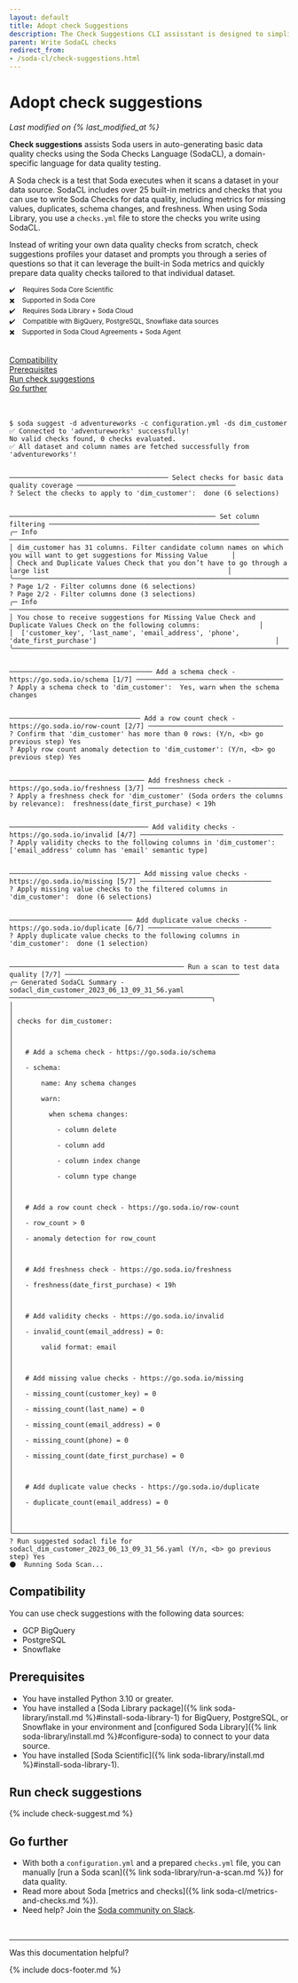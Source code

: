 ```yaml
---
layout: default
title: Adopt check Suggestions
description: The Check Suggestions CLI assisstant is designed to simplify the process of auto-generating basic data quality checks in SodaCL.
parent: Write SodaCL checks
redirect_from:
- /soda-cl/check-suggestions.html
---
```


# Adopt check suggestions

*Last modified on {% last_modified_at %}*

**Check suggestions** assists Soda users in auto-generating basic data quality checks using the Soda Checks Language (SodaCL), a domain-specific language for data quality testing.

A Soda check is a test that Soda executes when it scans a dataset in your data source. SodaCL includes over 25 built-in metrics and checks that you can use to write Soda Checks for data quality, including metrics for missing values, duplicates, schema changes, and freshness. When using Soda Library, you use a `checks.yml` file to store the checks you write using SodaCL.

Instead of writing your own data quality checks from scratch, check suggestions profiles your dataset and prompts you through a series of questions so that it can leverage the built-in Soda metrics and quickly prepare data quality checks tailored to that individual dataset. 

<small>✔️ &nbsp;&nbsp; Requires Soda Core Scientific</small><br />
<small>✖️ &nbsp;&nbsp; Supported in Soda Core</small><br />
<small>✔️ &nbsp;&nbsp; Requires Soda Library + Soda Cloud</small><br />
<small>✔️ &nbsp;&nbsp; Compatible with BigQuery, PostgreSQL, Snowflake data sources</small><br />
<small>✖️ &nbsp;&nbsp; Supported in Soda Cloud Agreements + Soda Agent</small><br />
<br />

[Compatibility](#compatibility)<br />
[Prerequisites](#prerequisites)<br />
[Run check suggestions](#run-check-suggestions)<br />
[Go further](#go-further)<br />
<br />
<br />

```shell
$ soda suggest -d adventureworks -c configuration.yml -ds dim_customer
✅ Connected to 'adventureworks' successfully!
No valid checks found, 0 checks evaluated.
✅ All dataset and column names are fetched successfully from 'adventureworks'!


──────────────────────────────────────── Select checks for basic data quality coverage ────────────────────────────────────────
? Select the checks to apply to 'dim_customer':  done (6 selections)


──────────────────────────────────────────────────── Set column filtering ─────────────────────────────────────────────────────
╭─ Info ──────────────────────────────────────────────────────────────────────────────────────────────────────────────────────╮
│ dim_customer has 31 columns. Filter candidate column names on which you will want to get suggestions for Missing Value      │
│ Check and Duplicate Values Check that you don’t have to go through a large list                                             │
╰─────────────────────────────────────────────────────────────────────────────────────────────────────────────────────────────╯
? Page 1/2 - Filter columns done (6 selections)
? Page 2/2 - Filter columns done (3 selections)
╭─ Info ──────────────────────────────────────────────────────────────────────────────────────────────────────────────────────╮
│ You chose to receive suggestions for Missing Value Check and Duplicate Values Check on the following columns:               │
│  ['customer_key', 'last_name', 'email_address', 'phone', 'date_first_purchase']                                             │
╰─────────────────────────────────────────────────────────────────────────────────────────────────────────────────────────────╯


──────────────────────────────────── Add a schema check - https://go.soda.io/schema [1/7] ─────────────────────────────────────
? Apply a schema check to 'dim_customer':  Yes, warn when the schema changes


───────────────────────────────── Add a row count check - https://go.soda.io/row-count [2/7] ──────────────────────────────────
? Confirm that 'dim_customer' has more than 0 rows: (Y/n, <b> go previous step) Yes
? Apply row count anomaly detection to 'dim_customer': (Y/n, <b> go previous step) Yes


────────────────────────────────── Add freshness check - https://go.soda.io/freshness [3/7] ───────────────────────────────────
? Apply a freshness check for 'dim_customer' (Soda orders the columns by relevance):  freshness(date_first_purchase) < 19h


─────────────────────────────────── Add validity checks - https://go.soda.io/invalid [4/7] ────────────────────────────────────
? Apply validity checks to the following columns in 'dim_customer':  ['email_address' column has 'email' semantic type]


───────────────────────────────── Add missing value checks - https://go.soda.io/missing [5/7] ─────────────────────────────────
? Apply missing value checks to the filtered columns in 'dim_customer':  done (6 selections)


─────────────────────────────── Add duplicate value checks - https://go.soda.io/duplicate [6/7] ───────────────────────────────
? Apply duplicate value checks to the following columns in 'dim_customer':  done (1 selection)


──────────────────────────────────────────── Run a scan to test data quality [7/7] ────────────────────────────────────────────
╭─ Generated SodaCL Summary - sodacl_dim_customer_2023_06_13_09_31_56.yaml ───────────────────────────────────────────────────╮
│                                                                                                                             │
│ checks for dim_customer:                                                                                                    │
│                                                                                                                             │
│   # Add a schema check - https://go.soda.io/schema                                                                          │
│   - schema:                                                                                                                 │
│       name: Any schema changes                                                                                              │
│       warn:                                                                                                                 │
│         when schema changes:                                                                                                │
│           - column delete                                                                                                   │
│           - column add                                                                                                      │
│           - column index change                                                                                             │
│           - column type change                                                                                              │
│                                                                                                                             │
│   # Add a row count check - https://go.soda.io/row-count                                                                    │
│   - row_count > 0                                                                                                           │
│   - anomaly detection for row_count                                                                                   │
│                                                                                                                             │
│   # Add freshness check - https://go.soda.io/freshness                                                                      │
│   - freshness(date_first_purchase) < 19h                                                                                    │
│                                                                                                                             │
│   # Add validity checks - https://go.soda.io/invalid                                                                        │
│   - invalid_count(email_address) = 0:                                                                                       │
│       valid format: email                                                                                                   │
│                                                                                                                             │
│   # Add missing value checks - https://go.soda.io/missing                                                                   │
│   - missing_count(customer_key) = 0                                                                                         │
│   - missing_count(last_name) = 0                                                                                            │
│   - missing_count(email_address) = 0                                                                                        │
│   - missing_count(phone) = 0                                                                                                │
│   - missing_count(date_first_purchase) = 0                                                                                  │
│                                                                                                                             │
│   # Add duplicate value checks - https://go.soda.io/duplicate                                                               │
│   - duplicate_count(email_address) = 0                                                                                      │
│                                                                                                                             │
╰─────────────────────────────────────────────────────────────────────────────────────────────────────────────────────────────╯
? Run suggested sodacl file for sodacl_dim_customer_2023_06_13_09_31_56.yaml (Y/n, <b> go previous step) Yes
🌑  Running Soda Scan...
```



## Compatibility

You can use check suggestions with the following data sources:

* GCP BigQuery
* PostgreSQL
* Snowflake

## Prerequisites

* You have installed Python 3.10 or greater.
* You have installed a [Soda Library package]({% link soda-library/install.md %}#install-soda-library-1) for BigQuery, PostgreSQL, or Snowflake in your environment and [configured Soda Library]({% link soda-library/install.md %}#configure-soda) to connect to your data source.
* You have installed [Soda Scientific]({% link soda-library/install.md %}#install-soda-library-1).

## Run check suggestions

{% include check-suggest.md %}

## Go further

* With both a `configuration.yml` and a prepared `checks.yml` file, you can manually [run a Soda scan]({% link soda-library/run-a-scan.md %}) for data quality.
* Read more about Soda [metrics and checks]({% link soda-cl/metrics-and-checks.md %}).
* Need help? Join the <a href="https://community.soda.io/slack" target="_blank"> Soda community on Slack</a>.
<br />

---

Was this documentation helpful?

<!-- LikeBtn.com BEGIN -->
<span class="likebtn-wrapper" data-theme="tick" data-i18n_like="Yes" data-ef_voting="grow" data-show_dislike_label="true" data-counter_zero_show="true" data-i18n_dislike="No"></span>
<script>(function(d,e,s){if(d.getElementById("likebtn_wjs"))return;a=d.createElement(e);m=d.getElementsByTagName(e)[0];a.async=1;a.id="likebtn_wjs";a.src=s;m.parentNode.insertBefore(a, m)})(document,"script","//w.likebtn.com/js/w/widget.js");</script>
<!-- LikeBtn.com END -->

{% include docs-footer.md %}
